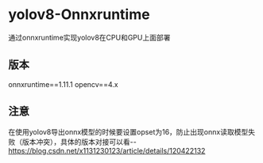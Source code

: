 # yolov8-Onnxruntime
通过onnxruntime实现yolov8在CPU和GPU上面部署
## 版本
onnxruntime==1.11.1
opencv==4.x
## 注意
在使用yolov8导出onnx模型的时候要设置opset为16，防止出现onnx读取模型失败（版本冲突），具体的版本对接可以看--<https://blog.csdn.net/x1131230123/article/details/120422132>
